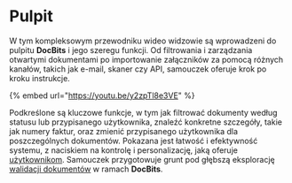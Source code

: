 # Pulpit

W tym kompleksowym przewodniku wideo widzowie są wprowadzeni do pulpitu **DocBits** i jego szeregu funkcji. Od filtrowania i zarządzania otwartymi dokumentami po importowanie załączników za pomocą różnych kanałów, takich jak e-mail, skaner czy API, samouczek oferuje krok po kroku instrukcje.

{% embed url="https://youtu.be/y2zpTl8e3VE" %}

Podkreślone są kluczowe funkcje, w tym jak filtrować dokumenty według statusu lub przypisanego użytkownika, znaleźć konkretne szczegóły, takie jak numery faktur, oraz zmienić przypisanego użytkownika dla poszczególnych dokumentów. Pokazana jest łatwość i efektywność systemu, z naciskiem na kontrolę i personalizację, jaką oferuje [użytkownikom](../../../administration-and-setup/settings/global-settings/groups-users-and-permissions/). Samouczek przygotowuje grunt pod głębszą eksplorację [walidacji dokumentów](../ekran-walidacji/) w ramach **DocBits**.
